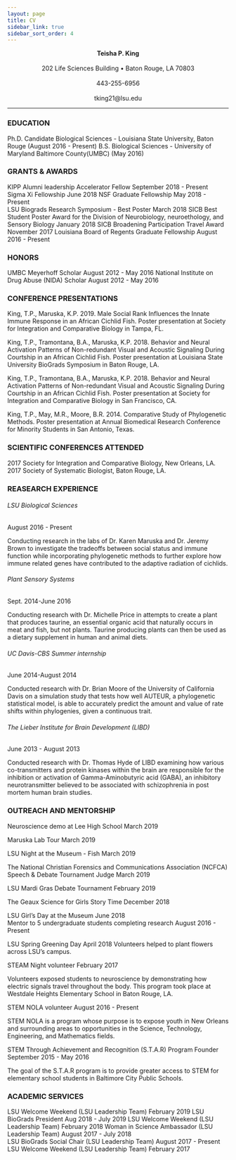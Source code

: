 ```yaml
---
layout: page
title: CV
sidebar_link: true
sidebar_sort_order: 4
---
```


<html>
<body>	
	
<p> <center> <b>Teisha P. King </b> </center> <br>
<center> 202 Life Sciences Building • Baton Rouge, LA 70803 </center> <br>
<center> 443-255-6956 </center> <br>
<center> tking21@lsu.edu </center> </p>

<hr>

<b><h3>EDUCATION</h3></b>
Ph.D. Candidate Biological Sciences - Louisiana State University, Baton Rouge (August 2016 - Present)
B.S. Biological Sciences - University of Maryland Baltimore County(UMBC) (May 2016)

<b><h3>GRANTS & AWARDS</h3></b>
KIPP Alumni leadership Accelerator Fellow			September 2018 - Present	
Sigma Xi Fellowship 						June 2018
NSF Graduate Fellowship 						May 2018 - Present  
LSU Biograds Research Symposium - Best Poster		March 2018
SICB Best Student Poster Award for the Division of 
Neurobiology, neuroethology, and Sensory Biology		January 2018
SICB Broadening Participation Travel Award			November 2017
Louisiana Board of Regents Graduate Fellowship 		August 2016 - Present	

<b><h3>HONORS</h3></b>
UMBC Meyerhoff Scholar						August 2012 - May 2016
National Institute on Drug Abuse (NIDA) Scholar		August 2012 - May 2016

<b><h3>CONFERENCE PRESENTATIONS</h3></b>
<p>King, T.P., Maruska, K.P. 2019. Male Social Rank Influences the Innate Immune Response in an African Cichlid Fish. Poster presentation at Society for Integration and Comparative Biology in Tampa, FL.</p>
	
<p>King, T.P., Tramontana, B.A., Maruska, K.P. 2018. Behavior and Neural Activation Patterns of Non-redundant Visual and Acoustic Signaling During Courtship in an African Cichlid Fish. Poster presentation at Louisiana State University BioGrads Symposium in Baton Rouge, LA.</p>

<p>King, T.P., Tramontana, B.A., Maruska, K.P. 2018. Behavior and Neural Activation Patterns of Non-redundant Visual and Acoustic Signaling During Courtship in an African Cichlid Fish. Poster presentation at Society for Integration and Comparative Biology in San Francisco, CA.</p>

<p>King, T.P., May, M.R., Moore, B.R. 2014. Comparative Study of Phylogenetic Methods. Poster presentation at Annual Biomedical Research Conference for Minority Students in San Antonio, Texas.</p>

<b><h3>SCIENTIFIC CONFERENCES ATTENDED</h3></b>
2017 		Society for Integration and Comparative Biology, New Orleans, LA.
2017		Society of Systematic Biologist, Baton Rouge, LA. 

<b><h3>REASEARCH EXPERIENCE</h3></b>
<h6>LSU Biological Sciences</h6>				August 2016 - Present 
<p>Conducting research in the labs of Dr. Karen Maruska and Dr. Jeremy Brown to investigate the tradeoffs between social status and immune function while incorporating phylogenetic methods to further explore how immune related genes have contributed to the adaptive radiation of cichlids.</p>

<h6>Plant Sensory Systems</h6>					Sept. 2014-June 2016 
<p>Conducting research with Dr. Michelle Price in attempts to create a plant that produces taurine, an essential organic acid that naturally occurs in meat and fish, but not plants. Taurine producing plants can then be used as a dietary supplement in human and animal diets.</p>

<h6>UC Davis-CBS Summer internship</h6>				June 2014-August 2014
<p>Conducted research with Dr. Brian Moore of the University of California Davis on a simulation study that tests how well AUTEUR, a phylogenetic statistical model, is able to accurately predict the amount and value of rate shifts within phylogenies, given a continuous trait.</p>

<h6>The Lieber Institute for Brain Development (LIBD)</h6>	June 2013 - August 2013
<p>Conducted research with Dr. Thomas Hyde of LIBD examining how various co-transmitters and protein kinases within the brain are responsible for the inhibition or activation of Gamma-Aminobutyric acid (GABA), an inhibitory neurotransmitter believed to be associated with schizophrenia in post mortem human brain studies.</p>
	

<b><h3>OUTREACH AND MENTORSHIP</h3></b>	
Neuroscience demo at Lee High School				March 2019

Maruska Lab Tour 						March 2019

LSU Night at the Museum - Fish					March 2019

The National Christian Forensics and 
Communications Association (NCFCA) 
Speech & Debate Tournament Judge				March 2019 

LSU Mardi Gras Debate Tournament				February 2019

The Geaux Science for Girls Story Time				December 2018

LSU Girl’s Day at the Museum 					June 2018			
Mentor to 5 undergraduate students completing research 		August 2016 - Present

LSU Spring Greening Day						April 2018 
Volunteers helped to plant flowers across LSU’s campus. 

STEAM Night volunteer						February 2017
<p>Volunteers exposed students to neuroscience by demonstrating how electric signals travel throughout the body. This program took place at Westdale Heights Elementary School in Baton Rouge, LA.</p>

STEM NOLA volunteer 						August 2016 - Present 
<p>STEM NOLA is a program whose purpose is to expose youth in New Orleans and surrounding areas to opportunities in the Science, Technology, Engineering, and Mathematics fields. 

STEM Through Achievement and Recognition (S.T.A.R) Program Founder	
September 2015 - May 2016
<p>The goal of the S.T.A.R program is to provide greater access to STEM for elementary school students in Baltimore City Public Schools.</p>

<b><h3>ACADEMIC SERVICES</h3></b>
LSU Welcome Weekend (LSU Leadership Team)		February 2019
LSU BioGrads President					Aug 2018 - July 2019
LSU Welcome Weekend (LSU Leadership Team)		February 2018
Woman in Science Ambassador (LSU Leadership Team)	August 2017 - July 2018  
LSU BioGrads Social Chair (LSU Leadership Team)		August 2017 - Present
LSU Welcome Weekend (LSU Leadership Team)		February 2017


</body>
</html>
